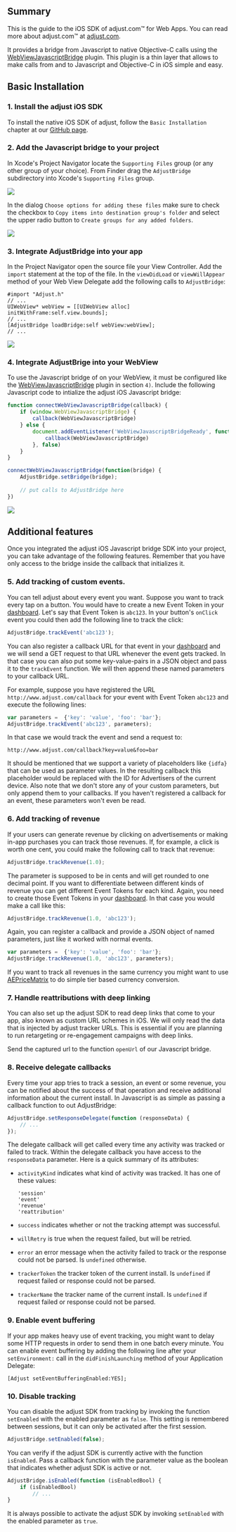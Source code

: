 ## Summary

This is the guide to the iOS SDK of adjust.com™ for Web Apps. You can read more about adjust.com™ at
[adjust.com].

It provides a bridge from Javascript to native Objective-C calls using the [WebViewJavascriptBridge] plugin. 
This plugin is a thin layer that allows to make calls from and to Javascript and Objective-C in iOS simple and easy.

## Basic Installation

### 1. Install the adjust iOS SDK

To install the native iOS SDK of adjust, follow the `Basic Installation` chapter at our [GitHub page][ios_installation].

### 2. Add the Javascript bridge to your project

In Xcode's Project Navigator locate the `Supporting Files` group (or any other
group of your choice). From Finder drag the `AdjustBridge` subdirectory into
Xcode's `Supporting Files` group.

![][drag_bridge]

In the dialog `Choose options for adding these files` make sure to check the
checkbox to `Copy items into destination group's folder` and select the upper
radio button to `Create groups for any added folders`.

![][add_bridge]

### 3. Integrate AdjustBridge into your app

In the Project Navigator open the source file your View Controller. Add
the `import` statement at the top of the file. In the `viewDidLoad` or
`viewWillAppear` method of your Web View Delegate add the following
calls to `AdjustBridge`:

```objc
#import "Adjust.h"
// ...  
UIWebView* webView = [[UIWebView alloc] initWithFrame:self.view.bounds];
// ...
[AdjustBridge loadBridge:self webView:webView];
// ...
```

![][delegate_bridge]

### 4. Integrate AdjustBrige into your WebView

To use the Javascript bridge of on your WebView, it must be configured like the [WebViewJavascriptBridge][js_setup] plugin in section `4)`. Include the following Javascript code to intialize the adjust iOS Javascript bridge:

```js
function connectWebViewJavascriptBridge(callback) {
	if (window.WebViewJavascriptBridge) {
		callback(WebViewJavascriptBridge)
	} else {
		document.addEventListener('WebViewJavascriptBridgeReady', function() {
			callback(WebViewJavascriptBridge)
		}, false)
	}
}

connectWebViewJavascriptBridge(function(bridge) {
	AdjustBridge.setBridge(bridge);
	
	// put calls to AdjustBridge here
})
```

![][bridge_js]

## Additional features

Once you integrated the adjust iOS Javascript bridge SDK into your project, you can take advantage
of the following features. Remember that you have only access to the bridge inside the callback that initializes it.

### 5. Add tracking of custom events.

You can tell adjust about every event you want. Suppose you want to track
every tap on a button. You would have to create a new Event Token in your
[dashboard]. Let's say that Event Token is `abc123`. In your button's
`onClick` event you could then add the following line to track the click:

```js
AdjustBridge.trackEvent('abc123');
```

You can also register a callback URL for that event in your [dashboard] and we
will send a GET request to that URL whenever the event gets tracked. In that
case you can also put some key-value-pairs in a JSON object and pass it to the
`trackEvent` function. We will then append these named parameters to your
callback URL.

For example, suppose you have registered the URL
`http://www.adjust.com/callback` for your event with Event Token `abc123` and
execute the following lines:

```js
var parameters =  {'key': 'value', 'foo': 'bar'};
AdjustBridge.trackEvent('abc123', parameters);
```

In that case we would track the event and send a request to:

    http://www.adjust.com/callback?key=value&foo=bar

It should be mentioned that we support a variety of placeholders like `{idfa}`
that can be used as parameter values. In the resulting callback this
placeholder would be replaced with the ID for Advertisers of the current
device. Also note that we don't store any of your custom parameters, but only
append them to your callbacks. If you haven't registered a callback for an
event, these parameters won't even be read.

### 6. Add tracking of revenue

If your users can generate revenue by clicking on advertisements or making
in-app purchases you can track those revenues. If, for example, a click is
worth one cent, you could make the following call to track that revenue:

```js
AdjustBridge.trackRevenue(1.0);
```

The parameter is supposed to be in cents and will get rounded to one decimal
point. If you want to differentiate between different kinds of revenue you can
get different Event Tokens for each kind. Again, you need to create those Event
Tokens in your [dashboard]. In that case you would make a call like this:

```js
AdjustBridge.trackRevenue(1.0, 'abc123');
```

Again, you can register a callback and provide a JSON object of named
parameters, just like it worked with normal events.

```js
var parameters =  {'key': 'value', 'foo': 'bar'};
AdjustBridge.trackRevenue(1.0, 'abc123', parameters);
```

If you want to track all revenues in the same currency you might want to use
[AEPriceMatrix][AEPriceMatrix] to do simple tier based currency conversion.

### 7. Handle reattributions with deep linking

You can also set up the adjust SDK to read deep links that come to your app,
also known as custom URL schemes in iOS. We will only read the data that is
injected by adjust tracker URLs. This is essential if you are planning to run
retargeting or re-engagement campaigns with deep links.

Send the captured url to the function `openUrl` of our Javascript bridge.

### 8. Receive delegate callbacks

Every time your app tries to track a session, an event or some revenue, you can
be notified about the success of that operation and receive additional
information about the current install. In Javascript is as simple as passing a 
callback function to out AdjustBridge:

```js
AdjustBridge.setResponseDelegate(function (responseData) {
    // ...
});
```

The delegate callback will get called every time any activity was tracked or
failed to track. Within the delegate callback you have access to the
`responseData` parameter. Here is a quick summary of its attributes:

- `activityKind` indicates what kind of activity was tracked. It
  has one of these values:

    ```
    'session'
    'event'
    'revenue'
    'reattribution'
    ```

- `success` indicates whether or not the tracking attempt was
  successful.
- `willRetry` is true when the request failed, but will be
  retried.
- `error` an error message when the activity failed to track or
  the response could not be parsed. Is `undefined` otherwise.
- `trackerToken` the tracker token of the current install. Is `undefined` if
  request failed or response could not be parsed.
- `trackerName` the tracker name of the current install. Is `undefined` if
  request failed or response could not be parsed.

### 9. Enable event buffering

If your app makes heavy use of event tracking, you might want to delay some
HTTP requests in order to send them in one batch every minute. You can enable
event buffering by adding the following line after your `setEnvironment:` call
in the `didFinishLaunching` method of your Application Delegate:

```objc
[Adjust setEventBufferingEnabled:YES];
```

### 10. Disable tracking

You can disable the adjust SDK from tracking by invoking the function
`setEnabled` with the enabled parameter as `false`. This setting is remembered
between sessions, but it can only be activated after the first session.

```js
AdjustBridge.setEnabled(false);
```

You can verify if the adjust SDK is currently active with the function
`isEnabled`. Pass a callback function with the parameter value as the boolean that 
indicates whether adjust SDK is active or not.

```js
AdjustBridge.isEnabled(function (isEnabledBool) {
    if (isEnabledBool) 
        // ...
}
```

It is always possible to activate the adjust SDK by invoking
`setEnabled` with the enabled parameter as `true`.

[adjust.com]: http://adjust.com
[dashboard]: http://adjust.com
[WebViewJavascriptBridge]: https://github.com/marcuswestin/WebViewJavascriptBridge
[ios_installation]: https://github.com/adjust/ios_sdk#basic-installation
[AEPriceMatrix]: https://github.com/adjust/AEPriceMatrix
[drag_bridge]: https://raw.githubusercontent.com/adjust/sdks/master/Resources/ios/drag_bridge.png
[add_bridge]: https://raw.githubusercontent.com/adjust/sdks/master/Resources/ios/add_bridge.png
[delegate_bridge]: https://raw.githubusercontent.com/adjust/sdks/master/Resources/ios/delegate_bridge.png
[bridge_js]: https://raw.githubusercontent.com/adjust/sdks/master/Resources/ios/bridge_js.png
[js_setup]: https://github.com/marcuswestin/WebViewJavascriptBridge#setup--examples-ios--osx
